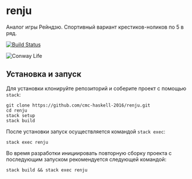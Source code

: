 # renju

Аналог игры Рейндзю. Спортивный вариант крестиков-ноликов по 5 в ряд.

[![Build Status](https://travis-ci.org/cmc-haskell-2016/renju.svg?branch=master)](https://travis-ci.org/cmc-haskell-2016/renju)

![Conway Life](screenshots/1/jpg)

## Установка и запуск

Для установки клонируйте репозиторий и соберите проект с помощью `stack`:

```
git clone https://github.com/cmc-haskell-2016/renju.git
cd renju
stack setup
stack build
```

После установки запуск осуществляется командой `stack exec`:

```
stack exec renju
```

Во время разработки инициировать повторную сборку проекта с последующим запуском рекомендуется
следующей командой:

```
stack build && stack exec renju
```
